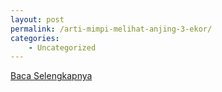 ```yaml
---
layout: post
permalink: /arti-mimpi-melihat-anjing-3-ekor/
categories:
    - Uncategorized
---
```


[Baca Selengkapnya](/01)